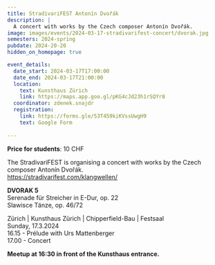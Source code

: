 ```yaml
---
title: StradivariFEST Antonín Dvořák
description: |
  A concert with works by the Czech composer Antonín Dvořák.
image: images/events/2024-03-17-stradivarifest-concert/dvorak.jpg
semesters: 2024-spring
pubdate: 2024-20-20
hidden_on_homepage: true

event_details:
  date_start: 2024-03-17T17:00:00
  date_end: 2024-03-17T21:00:00
  location:
    text: Kunsthaus Zürich
    link: https://maps.app.goo.gl/pKG4cJd23h1rSQYr8
  coordinator: zdenek.snajdr
  registration:
    link: https://forms.gle/53T459kiKVssUwgH9
    text: Google Form
  
---
```

**Price for students**: 10 CHF

The StradivariFEST is organising a concert with works by the Czech composer Antonín Dvořák.<br>
https://stradivarifest.com/klangwellen/

**DVORAK 5**<br>
Serenade für Streicher in E-Dur, op. 22<br>
Slawisce Tänze, op. 46/72

Zürich | Kunsthaus Zürich | Chipperfield-Bau | Festsaal<br>
Sunday, 17.3.2024<br>
16.15 - Prélude with Urs Mattenberger<br>
17.00 - Concert

**Meetup at 16:30 in front of the Kunsthaus entrance.**
